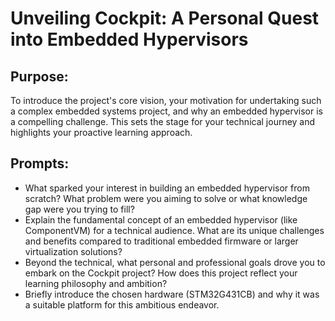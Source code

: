 # Unveiling Cockpit: A Personal Quest into Embedded Hypervisors

## Purpose:
To introduce the project's core vision, your motivation for undertaking such a complex embedded systems project, and why an embedded hypervisor is a compelling challenge. This sets the stage for your technical journey and highlights your proactive learning approach.

## Prompts:
* What sparked your interest in building an embedded hypervisor from scratch? What problem were you aiming to solve or what knowledge gap were you trying to fill?
* Explain the fundamental concept of an embedded hypervisor (like ComponentVM) for a technical audience. What are its unique challenges and benefits compared to traditional embedded firmware or larger virtualization solutions?
* Beyond the technical, what personal and professional goals drove you to embark on the Cockpit project? How does this project reflect your learning philosophy and ambition?
* Briefly introduce the chosen hardware (STM32G431CB) and why it was a suitable platform for this ambitious endeavor.

